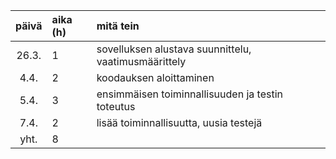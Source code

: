 | päivä | aika (h) | mitä tein  |
| :----:|:-----| :-----|
| 26.3. | 1    | sovelluksen alustava suunnittelu, vaatimusmäärittely |
| 4.4.  | 2    | koodauksen aloittaminen |
| 5.4.  | 3    | ensimmäisen toiminnallisuuden ja testin toteutus |
| 7.4.  | 2    | lisää toiminnallisuutta, uusia testejä |
| yht.  | 8    |   | 
